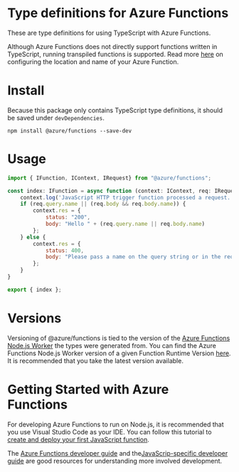 # Type definitions for Azure Functions
These are type definitions for using TypeScript with Azure Functions.

Although Azure Functions does not directly support functions written in TypeScript, running transpiled functions is supported. Read more [here](https://docs.microsoft.com/azure/azure-functions/functions-reference-node#configure-function-entry-point) on configuring the location and name of your Azure Function. 

# Install
Because this package only contains TypeScript type definitions, it should be saved under `devDependencies`.

`npm install @azure/functions --save-dev`

# Usage
```javascript
import { IFunction, IContext, IRequest} from "@azure/functions";

const index: IFunction = async function (context: IContext, req: IRequest) {
    context.log('JavaScript HTTP trigger function processed a request.');
    if (req.query.name || (req.body && req.body.name)) {
        context.res = {
            status: "200",
            body: "Hello " + (req.query.name || req.body.name)
        };
    } else {
        context.res = {
            status: 400,
            body: "Please pass a name on the query string or in the request body"
        };
    }
}

export { index };
```

# Versions
Versioning of @azure/functions is tied to the version of the [Azure Functions Node.js Worker](https://github.com/Azure/azure-functions-nodejs-worker/releases) the types were generated from. You can find the Azure Functions Node.js Worker version of a given Function Runtime Version [here](https://github.com/Azure/azure-functions-host/releases). It is recommended that you take the latest version available.

# Getting Started with Azure Functions
For developing Azure Functions to run on Node.js, it is recommended that you use Visual Studio Code as your IDE. You can follow this tutorial to [create and deploy your first JavaScript function](https://docs.microsoft.com/azure/azure-functions/functions-create-first-function-vs-code).

The [Azure Functions developer guide](https://docs.microsoft.com/azure/azure-functions/functions-reference) and the[JavaScrip-specific developer guide](https://docs.microsoft.com/azure/azure-functions/functions-reference-node) are good resources for understanding more involved development.


